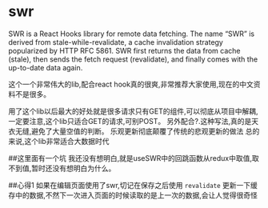 # swr

SWR is a React Hooks library for remote data fetching.
The name “SWR” is derived from stale-while-revalidate, a cache invalidation strategy popularized by HTTP RFC 5861.
SWR first returns the data from cache (stale), then sends the fetch request (revalidate), and finally comes with the up-to-date data again.

这个一个非常伟大的lib,配合react hook真的很爽,非常推荐大家使用,现在的中文资料不是很多。

用了这个lib以后最大的好处就是很多请求只有GET的组件,可以彻底从项目中解耦,一定要注意,这个lib只适合GET的请求,可别POST。
另外配合?.这种写法,真的是天衣无缝,避免了大量空值的判断。
乐观更新彻底颠覆了传统的悲观更新的做法
总的来说,这个lib非常适合大数据时代

##这里面有一个坑
我还没有想明白,就是useSWR中的回跳函数从redux中取值,取不到值,暂时还没有想明白为什么。

##心得1
如果在编辑页面使用了swr,切记在保存之后使用 `revalidate` 更新一下缓存中的数据,不然下一次进入页面的时候读取的是上一次的数据,会让人觉得很奇怪
